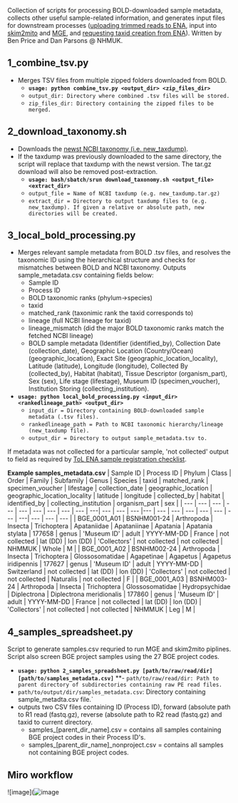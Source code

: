 Collection of scripts for processing BOLD-downloaded sample metadata, collects other useful sample-related information, and generates input files for downstream processes ([uploading trimmed reads to ENA](https://github.com/bge-barcoding/ena-read-upload), input into [skim2mito](https://github.com/o-william-white/skim2mito) and [MGE](https://github.com/bge-barcoding/MitoGeneExtractor-BGE), and [requesting taxid creation from ENA](https://github.com/bge-barcoding/ena-taxid-creation)). Written by Ben Price and Dan Parsons @ NHMUK.


## 1_combine_tsv.py ##
- Merges TSV files from multiple zipped folders downloaded from BOLD.
  - **`usage: python combine_tsv.py <output_dir> <zip_files_dir>`**
  - `output_dir: Directory where combined .tsv files will be stored.`
  - `zip_files_dir: Directory containing the zipped files to be merged.`
 
## 2_download_taxonomy.sh ##
- Downloads the [newst NCBI taxonomy (i.e. new_taxdump)](https://ftp.ncbi.nlm.nih.gov/pub/taxonomy/new_taxdump/).
- If the taxdump was previously downloaded to the same directory, the script will replace that taxdump with the newst version. The tar.gz download will also be removed post-extraction.
  - **`usage: bash/sbatch/srun download_taxonomy.sh <output_file> <extract_dir>`**
  - `output_file = Name of NCBI taxdump (e.g. new_taxdump.tar.gz)`
  - `extract_dir = Directory to output taxdump files to (e.g. new_taxdump). If given a relative or absolute path, new directories will be created.`
 


## 3_local_bold_processing.py ##
- Merges relevant sample metadata from BOLD .tsv files, and resolves the taxonomic ID using the hierarchical structure and checks for mismatches between BOLD and NCBI taxonomy. Outputs sample_metadata.csv containing fields below:
  - Sample ID
  - Process ID
  - BOLD taxonomic ranks (phylum->species)
  - taxid
  - matched_rank (taxonimic rank the taxid corresponds to)
  - lineage (full NCBI lineage for taxid)
  - lineage_mismatch (did the major BOLD taxonomic ranks match the fetched NCBI lineage)
  - BOLD sample metadata (Identifier (identified_by), Collection Date (collection_date), Geographic Location (Country/Ocean) (geographic_location), Exact Site (geographic_location_locality), Latitude (latitude), Longitude (longitude), Collected By (collected_by), Habitat (habitat), Tissue Descriptor (organism_part), Sex (sex), Life stage (lifestage), Museum ID (specimen_voucher), Institution Storing (collecting_institution).
- **`usage: python local_bold_processing.py <input_dir> <rankedlineage_path> <output_dir>`**
  - `input_dir = Directory containing BOLD-downloaded sample metadata (.tsv files).`
  - `rankedlineage_path = Path to NCBI taxonomic hierarchy/lineage (new_taxdump file).`
  - `output_dir = Directory to output sample_metadata.tsv to.`
 
If metadata was not collected for a particular sample, 'not collected' output to field as required by [ToL ENA sample registration checklist](https://www.ebi.ac.uk/ena/browser/view/ERC000053).

**Example samples_metadata.csv**
| Sample ID | Process ID  | Phylum | Class | Order | Family | Subfamily | Genus | Species  | taxid | matched_rank | specimen_voucher | lifestage | collection_date | geographic_location | geographic_location_locality | latitude | longitude | collected_by | habitat | identified_by | collecting_institution | organism_part | sex |
| --- | --- | --- | --- | --- | --- | --- | --- | --- | ---| --- | --- | --- |--- | --- | --- | --- | --- | --- | --- | ---| --- | --- | --- |
| BGE_0001_A01  | BSNHM001-24 | Arthropoda | Insecta | Trichoptera | Apataniidae | Apataniinae | Apatania | Apatania stylata | 177658 | genus | 'Museum ID' | adult | YYYY-MM-DD | France | not collected | lat (DD) | lon (DD) | 'Collectors' | not collected | not collected | NHMMUK | Whole | M |
| BGE_0001_A02 | BSNHM002-24 | Arthropoda | Insecta | Trichoptera | Glossosomatidae | Agapetinae | Agapetus | Agapetus iridipennis | 177627 | genus | 'Museum ID' | adult | YYYY-MM-DD | Switzerland | not collected | lat (DD) | lon (DD) | 'Collectors' | not collected | not collected | Naturalis | not collected | F |
| BGE_0001_A03 | BSNHM003-24 | Arthropoda | Insecta | Trichoptera | Glossosomatidae | Hydropsychidae | Diplectrona | Diplectrona meridionalis | 177860 | genus | 'Museum ID' | adult | YYYY-MM-DD |  France | not collected | lat (DD) | lon (DD) | 'Collectors' | not collected | not collected | NHMMUK | Leg | M |
 
## 4_samples_spreadsheet.py ##
Script to generate samples.csv requried to run MGE and skim2mito piplines. Script also screen BGE project samples using the 27 BGE project codes.
- **`usage: python 2_samples_spreadsheet.py [path/to/raw/read/dir] [path/to/samples_metadata.csv]`**
**- `path/to/raw/read/dir: Path to parent directory of subdirectories containing raw PE read files.`
- `path/to/output/dir/samples_metadata.csv`: Directory containing sample_metadta.csv file.`
- outputs two CSV files containing ID (Process ID), forward (absolute path to R1 read (fastq.gz), reverse (absolute path to R2 read (fastq.gz) and taxid to current directory.
  - samples_[parent_dir_name].csv = contains all samples containing BGE project codes in their Process ID's.
  - samples_[parent_dir_name]_nonproject.csv = contains all samples not containing BGE project codes.

## Miro workflow ##
![image](![image](https://github.com/user-attachments/assets/dd960f04-2957-4ef1-bd58-d5457ecba777)
